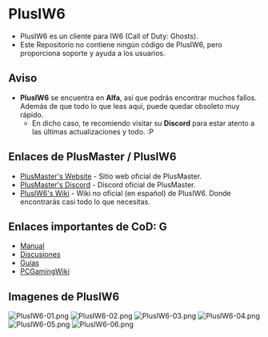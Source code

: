 # PlusIW6
- PlusIW6 es un cliente para IW6 (Call of Duty: Ghosts).
- Este Repositorio no contiene ningún código de PlusIW6, pero proporciona soporte y ayuda a los usuarios.

## Aviso
- **PlusIW6** se encuentra en **Alfa**, así que podrás encontrar muchos fallos. Además de que todo lo que leas aquí, puede quedar obsoleto muy rápido.
  - En dicho caso, te recomiendo visitar su **Discord** para estar atento a las últimas actualizaciones y todo. :P

## Enlaces de PlusMaster / PlusIW6
- [PlusMaster's Website](http://plusmaster.ir/) - Sitio web oficial de PlusMaster.
- [PlusMaster's Discord](http://discord.gg/w48zeR2) - Discord oficial de PlusMaster.
- [PlusIW6's Wiki](https://github.com/SoyRA/PlusIW6/wiki) - Wiki no oficial (en español) de PlusIW6. Donde encontrarás casi todo lo que necesitas.

## Enlaces importantes de CoD: G
- [Manual](https://www.callofduty.com/content/dam/atvi/callofduty/ghosts/manuals/Ghosts-Manual-PC-es.pdf)
- [Discusiones](https://steamcommunity.com/app/209160/discussions/)
- [Guías](https://steamcommunity.com/app/209160/guides/)
- [PCGamingWiki](https://pcgamingwiki.com/wiki/Call_of_Duty:_Ghosts)

## Imagenes de PlusIW6
![PlusIW6-01.png](https://images2.imgbox.com/60/c2/ftktNIGt_o.png)
![PlusIW6-02.png](https://images2.imgbox.com/29/c5/RdnJZtG8_o.png)
![PlusIW6-03.png](https://images2.imgbox.com/ed/2f/eamLPnYn_o.png)
![PlusIW6-04.png](https://images2.imgbox.com/6d/ba/Xh869YHD_o.png)
![PlusIW6-05.png](https://images2.imgbox.com/69/ea/V2zKRkoe_o.png)
![PlusIW6-06.png](https://images2.imgbox.com/75/ef/v7uKBSVu_o.png)
